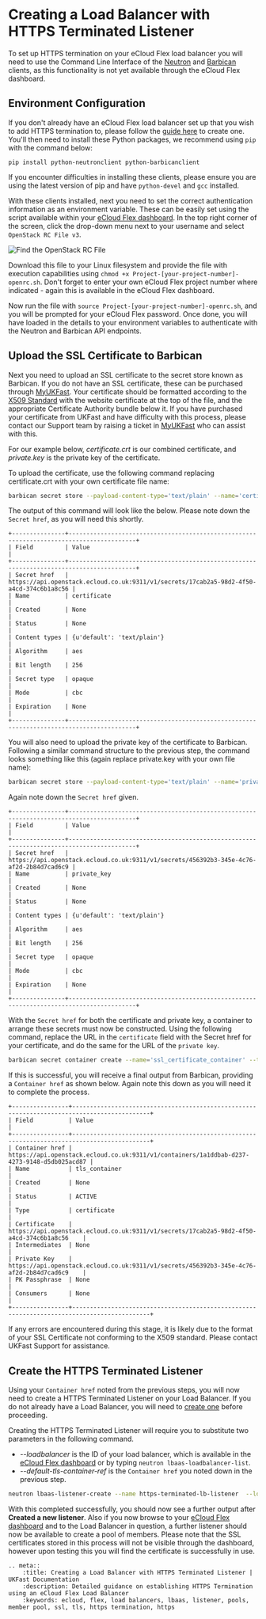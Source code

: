 # Creating a Load Balancer with HTTPS Terminated Listener

To set up HTTPS termination on your eCloud Flex load balancer you will need to use the Command Line Interface of the [Neutron](https://docs.openstack.org/neutron/latest/) and [Barbican](https://docs.openstack.org/barbican/latest/) clients, as this functionality is not yet available through the eCloud Flex dashboard.

## Environment Configuration

If you don't already have an eCloud Flex load balancer set up that you wish to add HTTPS termination to, please follow the [guide here](/cloud/flex/lbaas/config_lb_through_interface.html) to create one.  You'll then need to install these Python packages, we recommend using `pip` with the command below:

`pip install python-neutronclient python-barbicanclient`

If you encounter difficulties in installing these clients, please ensure you are using the latest version of pip and have `python-devel` and `gcc` installed.

With these clients installed, next you need to set the correct authentication information as an environment variable. These can be easily set using the script available within your [eCloud Flex dashboard](https://api.openstack.ecloud.co.uk). In the top right corner of the screen, click the drop-down menu next to your username and select `OpenStack RC File v3`.

![Find the OpenStack RC File](../files/openrcfile.png)

Download this file to your Linux filesystem and provide the file with execution capabilities using `chmod +x Project-[your-project-number]-openrc.sh`. Don't forget to enter your own eCloud Flex project number where indicated - again this is available in the eCloud Flex dashboard.

Now run the file with `source Project-[your-project-number]-openrc.sh`, and you will be prompted for your eCloud Flex password. Once done, you will have loaded in the details to your environment variables to authenticate with the Neutron and Barbican API endpoints.

## Upload the SSL Certificate to Barbican

Next you need to upload an SSL certificate to the secret store known as Barbican. If you do not have an SSL certificate, these can be purchased through [MyUKFast](https://www.ukfast.co.uk/sslcertificate.html).  Your certificate should be formatted according to the [X509 Standard](https://tools.ietf.org/html/rfc5280) with the website certificate at the top of the file, and the appropriate Certificate Authority bundle below it. If you have purchased your certificate from UKFast and have difficulty with this process, please contact our Support team by raising a ticket in [MyUKFast](https://my.ukfast.co.uk/pss/add.php) who can assist with this. 

For our example below, *certificate.crt* is our combined certificate, and *private.key* is the private key of the certificate.

To upload the certificate, use the following command replacing certificate.crt with your own certificate file name:

```bash
barbican secret store --payload-content-type='text/plain' --name='certificate' --payload="$(cat certificate.crt)"
```

The output of this command will look like the below. Please note down the `Secret href`, as you will need this shortly.

```
+---------------+-----------------------------------------------------------------------------------------+
| Field         | Value                                                                                   |
+---------------+-----------------------------------------------------------------------------------------+
| Secret href   | https://api.openstack.ecloud.co.uk:9311/v1/secrets/17cab2a5-98d2-4f50-a4cd-374c6b1a8c56 |
| Name          | certificate                                                                             |
| Created       | None                                                                                    |
| Status        | None                                                                                    |
| Content types | {u'default': 'text/plain'}                                                              |
| Algorithm     | aes                                                                                     |
| Bit length    | 256                                                                                     |
| Secret type   | opaque                                                                                  |
| Mode          | cbc                                                                                     |
| Expiration    | None                                                                                    |
+---------------+-----------------------------------------------------------------------------------------+
```

You will also need to upload the private key of the certificate to Barbican. Following a similar command structure to the previous step, the command looks something like this (again replace private.key with your own file name):

```bash
barbican secret store --payload-content-type='text/plain' --name='private_key' --payload="$(cat private.key)"
```

Again note down the `Secret href` given. 

```
+---------------+-----------------------------------------------------------------------------------------+
| Field         | Value                                                                                   |
+---------------+-----------------------------------------------------------------------------------------+
| Secret href   | https://api.openstack.ecloud.co.uk:9311/v1/secrets/456392b3-345e-4c76-af2d-2b84d7cad6c9 |
| Name          | private_key                                                                             |
| Created       | None                                                                                    |
| Status        | None                                                                                    |
| Content types | {u'default': 'text/plain'}                                                              |
| Algorithm     | aes                                                                                     |
| Bit length    | 256                                                                                     |
| Secret type   | opaque                                                                                  |
| Mode          | cbc                                                                                     |
| Expiration    | None                                                                                    |
+---------------+-----------------------------------------------------------------------------------------+
```

With the `Secret href` for both the certificate and private key, a container to arrange these secrets must now be constructed. Using the following command, replace the URL in the `certificate` field with the Secret href for your certificate, and do the same for the URL of the `private key`.

```bash
barbican secret container create --name='ssl_certificate_container' --type='certificate' --secret="certificate=https://api.openstack.ecloud.co.uk:9311/v1/secrets/17cab2a5-98d2-4f50-a4cd-374c6b1a8c56" --secret="private_key=https://api.openstack.ecloud.co.uk:9311/v1/secrets/456392b3-345e-4c76-af2d-2b84d7cad6c9"
```

If this is successful, you will receive a final output from Barbican, providing a `Container href` as shown below.  Again note this down as you will need it to complete the process.

```
+----------------+--------------------------------------------------------------------------------------------+
| Field          | Value                                                                                      |
+----------------+--------------------------------------------------------------------------------------------+
| Container href | https://api.openstack.ecloud.co.uk:9311/v1/containers/1a1ddbab-d237-4273-9148-d5db025acd87 |
| Name           | tls_container                                                                              |
| Created        | None                                                                                       |
| Status         | ACTIVE                                                                                     |
| Type           | certificate                                                                                |
| Certificate    | https://api.openstack.ecloud.co.uk:9311/v1/secrets/17cab2a5-98d2-4f50-a4cd-374c6b1a8c56    |
| Intermediates  | None                                                                                       |
| Private Key    | https://api.openstack.ecloud.co.uk:9311/v1/secrets/456392b3-345e-4c76-af2d-2b84d7cad6c9    |
| PK Passphrase  | None                                                                                       |
| Consumers      | None                                                                                       |
+----------------+--------------------------------------------------------------------------------------------+
```

If any errors are encountered during this stage, it is likely due to the format of your SSL Certificate not conforming to the X509 standard.  Please contact UKFast Support for assistance.

## Create the HTTPS Terminated Listener

Using your `Container href` noted from the previous steps, you will now need to create a HTTPS Terminated Listener on your Load Balancer. If you do not already have a Load Balancer, you will need to [create one](/cloud/flex/lbaas/config_lb_through_interface.html) before proceeding.

Creating the HTTPS Terminated Listener will require you to substitute two parameters in the following command. 

- *--loadbalancer* is the ID of your load balancer, which is available in the [eCloud Flex dashboard](https://api.openstack.ecloud.co.uk/project/ngloadbalancersv2) or by typing `neutron lbaas-loadbalancer-list`. 
- *--default-tls-container-ref* is the `Container href` you noted down in the previous step.

```bash
neutron lbaas-listener-create --name https-terminated-lb-listener  --loadbalancer ba873541-7ed2-4b55-b3f8-9dc6ec3761cd --protocol TERMINATED_HTTPS --protocol-port 443 --default-tls-container-ref  https://api.openstack.ecloud.co.uk:9311/v1/containers/1a1ddbab-d237-4273-9148-d5db025acd87
```

With this completed successfully, you should now see a further output after **Created a new listener**. Also if you now browse to your [eCloud Flex dashboard](https://api.openstack.ecloud.co.uk/project/ngloadbalancersv2) and to the Load Balancer in question, a further listener should now be available to create a pool of members. Please note that the SSL certificates stored in this process will not be visible through the dashboard, however upon testing this you will find the certificate is successfully in use.

```eval_rst
.. meta::
    :title: Creating a Load Balancer with HTTPS Terminated Listener | UKFast Documentation
    :description: Detailed guidance on establishing HTTPS Termination using an eCloud Flex Load Balancer
    :keywords: ecloud, flex, load balancers, lbaas, listener, pools, member pool, ssl, tls, https termination, https
```
